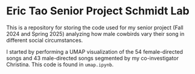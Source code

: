 # Eric Tao Senior Project Schmidt Lab

This is a repository for storing the code used for my senior project (Fall 2024 and Spring 2025) analyzing how male cowbirds vary their song in different social circumstances.

I started by performing a UMAP visualization of the 54 female-directed songs and 43 male-directed songs segmented by my co-investigator Christina. This code is found in `umap.ipynb`.
